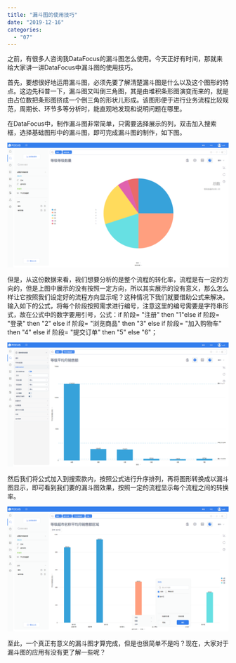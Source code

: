 ```yaml
---
title: "漏斗图的使用技巧"
date: "2019-12-16"
categories: 
  - "07"
---
```


之前，有很多人咨询我DataFocus的漏斗图怎么使用。今天正好有时间，那就来给大家讲一讲DataFocus中漏斗图的使用技巧。

首先，要想很好地运用漏斗图，必须先要了解清楚漏斗图是什么以及这个图形的特点。这边先科普一下，漏斗图又叫倒三角图，其是由堆积条形图演变而来的，就是由占位数把条形图挤成一个倒三角的形状儿形成。该图形便于进行业务流程比较规范，周期长、环节多等分析时，能直观地发现和说明问题在哪里。

在DataFocus中，制作漏斗图非常简单，只需要选择展示的列，双击加入搜索框，选择基础图形中的漏斗图，即可完成漏斗图的制作，如下图。

![](images/word-image-56.png)

但是，从这份数据来看，我们想要分析的是整个流程的转化率，流程是有一定的方向的，但是上图中展示的没有按照一定方向，所以其实展示的没有意义，那么怎么样让它按照我们设定好的流程方向显示呢？这种情况下我们就要借助公式来解决。输入如下的公式，将每个阶段按照需求进行编号，注意这里的编号需要是字符串形式，故在公式中的数字要用引号，公式：if 阶段= "注册" then "1"else if 阶段= "登录" then "2" else if 阶段= "浏览商品" then "3" else if 阶段= "加入购物车" then "4" else if 阶段= "提交订单" then "5" else "6"；

![](images/word-image-57.png)

然后我们将公式加入到搜索款内，按照公式进行升序排列，再将图形转换成以漏斗图显示，即可看到我们要的漏斗图效果，按照一定的流程显示每个流程之间的转换率。

![](images/word-image-59.png)

至此，一个真正有意义的漏斗图才算完成，但是也很简单不是吗？现在，大家对于漏斗图的应用有没有更了解一些呢？
